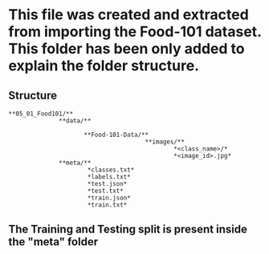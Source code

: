 # **This file was created and extracted from importing the Food-101 dataset. This folder has been only added to explain the folder structure.**

## Structure

```
**05_01_Food101/**
  ‎‎‎‎‎‎‎‎‎‎‎‎‎‎‎‎            **data/**
  
  ‎‎‎‎‎‎‎‎‎‎‎‎‎‎‎‎‎‎                   **Food-101-Data/**
                                      ‎‎‎‎‎‎‎‎‎‎‎‎‎‎‎‎‎‎‎‎‎**images/**
                                              ‎‎‎‎‎‎‎‎‎‎‎‎‎‎‎‎‎‎‎‎‎‎‎‎*<class_name>/*  
                                              ‎‎‎‎‎‎‎‎‎‎‎‎‎‎‎‎‎‎‎‎‎‎‎‎‎‎‎‎‎‎‎‎‎*<image_id>.jpg*
              ‎‎‎‎‎‎‎‎‎‎‎‎‎‎‎‎‎‎‎‎‎**meta/**
                      ‎‎‎‎‎‎‎‎‎‎‎‎‎‎‎‎‎‎‎‎‎‎‎‎*classes.txt*  
                      ‎‎‎‎‎‎‎‎‎‎‎‎‎‎‎‎‎‎‎‎‎‎‎‎*labels.txt*  
                      ‎‎‎‎‎‎‎‎‎‎‎‎‎‎‎‎‎‎‎‎‎‎‎‎*test.json*  
                      ‎‎‎‎‎‎‎‎‎‎‎‎‎‎‎‎‎‎‎‎‎‎‎‎*test.txt*  
                      ‎‎‎‎‎‎‎‎‎‎‎‎‎‎‎‎‎‎‎‎‎‎‎‎*train.json*  
                      ‎‎‎‎‎‎‎‎‎‎‎‎‎‎‎‎‎‎‎‎‎‎‎‎*train.txt*
```


## The Training and Testing split is present inside the "meta" folder
